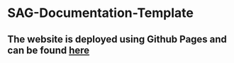 # SAG-Documentation-Template

## The website is deployed using Github Pages and can be found [here](https://nawajish.github.io/SAG-Documentation-Template/)
